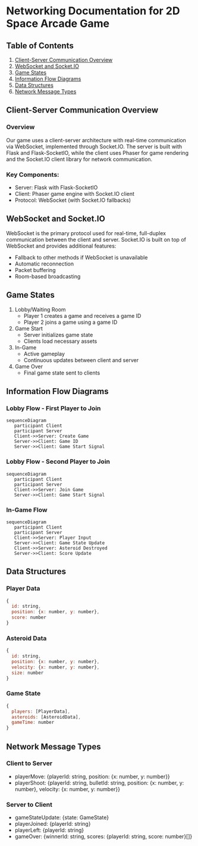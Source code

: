 # Networking Documentation for 2D Space Arcade Game

## Table of Contents
1. [Client-Server Communication Overview](#client-server-communication-overview)
2. [WebSocket and Socket.IO](#websocket-and-socketio)
3. [Game States](#game-states)
4. [Information Flow Diagrams](#information-flow-diagrams)
5. [Data Structures](#data-structures)
6. [Network Message Types](#network-message-types)

## Client-Server Communication Overview
### Overview
Our game uses a client-server architecture with real-time communication via WebSocket, implemented through Socket.IO. The server is built with Flask and Flask-SocketIO, while the client uses Phaser for game rendering and the Socket.IO client library for network communication.

### Key Components:

* Server: Flask with Flask-SocketIO
* Client: Phaser game engine with Socket.IO client
* Protocol: WebSocket (with Socket.IO fallbacks)

## WebSocket and Socket.IO

WebSocket is the primary protocol used for real-time, full-duplex communication between the client and server. Socket.IO is built on top of WebSocket and provides additional features:

* Fallback to other methods if WebSocket is unavailable
* Automatic reconnection
* Packet buffering
* Room-based broadcasting

## Game States

1. Lobby/Waiting Room
    * Player 1 creates a game and receives a game ID 
    * Player 2 joins a game using a game ID
2. Game Start
    * Server initializes game state
    * Clients load necessary assets
3. In-Game
    * Active gameplay
    * Continuous updates between client and server
4. Game Over
    * Final game state sent to clients

## Information Flow Diagrams

### Lobby Flow - First Player to Join
```mermaid
sequenceDiagram
   participant Client
   participant Server
   Client->>Server: Create Game
   Server->>Client: Game ID
   Server->>Client: Game Start Signal
```

### Lobby Flow - Second Player to Join
```mermaid
sequenceDiagram
   participant Client
   participant Server
   Client->>Server: Join Game
   Server->>Client: Game Start Signal
```

### In-Game Flow
```mermaid
sequenceDiagram
   participant Client
   participant Server
   Client->>Server: Player Input
   Server->>Client: Game State Update
   Client->>Server: Asteroid Destroyed
   Server->>Client: Score Update
```

## Data Structures

### Player Data
```javascript
{
  id: string,
  position: {x: number, y: number},
  score: number
}
```

### Asteroid Data
```javascript
{
  id: string,
  position: {x: number, y: number},
  velocity: {x: number, y: number},
  size: number
}
```

### Game State
```javascript
{
  players: [PlayerData],
  asteroids: [AsteroidData],
  gameTime: number
}
```

## Network Message Types

### Client to Server

* playerMove: {playerId: string, position: {x: number, y: number}}
* playerShoot: {playerId: string, bulletId: string, position: {x: number, y: number}, velocity: {x: number, y: number}}

### Server to Client

* gameStateUpdate: {state: GameState}
* playerJoined: {playerId: string}
* playerLeft: {playerId: string}
* gameOver: {winnerId: string, scores: {playerId: string, score: number}[]}